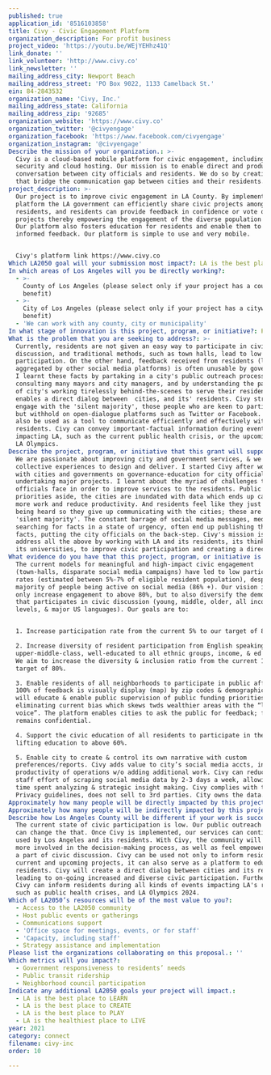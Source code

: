 ```yaml
---
published: true
application_id: '8516103858'
title: Civy - Civic Engagement Platform
organization_description: For profit business
project_video: 'https://youtu.be/WEjYEHhz41Q'
link_donate: ''
link_volunteer: 'http://www.civy.co'
link_newsletter: ''
mailing_address_city: Newport Beach
mailing_address_street: 'PO Box 9022, 1133 Camelback St.'
ein: 84-2843532
organization_name: 'Civy, Inc.'
mailing_address_state: California
mailing_address_zip: '92685'
organization_website: 'https://www.civy.co'
organization_twitter: '@civyengage'
organization_facebook: 'https://www.facebook.com/civyengage'
organization_instagram: '@civyengage'
Describe the mission of your organization.: >-
  Civy is a cloud-based mobile platform for civic engagement, including cyber
  security and cloud hosting. Our mission is to enable direct and productive
  conversation between city officials and residents. We do so by creating tools
  that bridge the communication gap between cities and their residents. 
project_description: >-
  Our project is to improve civic engagement in LA County. By implementing our
  platform the LA government can efficiently share civic projects among its
  residents, and residents can provide feedback in confidence or vote on the
  projects thereby empowering the engagement of the diverse population of LA.
  Our platform also fosters education for residents and enable them to make
  informed feedback. Our platform is simple to use and very mobile.


  Civy's platform link https://www.civy.co 
Which LA2050 goal will your submission most impact?: LA is the best place to CONNECT
In which areas of Los Angeles will you be directly working?:
  - >-
    County of Los Angeles (please select only if your project has a countywide
    benefit)
  - >-
    City of Los Angeles (please select only if your project has a citywide
    benefit)
  - 'We can work with any county, city or municipality'
In what stage of innovation is this project, program, or initiative?: Pilot project or new program (testing or implementing a new idea)
What is the problem that you are seeking to address?: >-
  Currently, residents are not given an easy way to participate in civic
  discussion, and traditional methods, such as town halls, lead to low
  participation. On the other hand, feedback received from residents (largely
  aggregated by other social media platforms) is often unusable by governments.
  I learnt these facts by partaking in a city's public outreach process, by
  consulting many mayors and city managers, and by understanding the pain-points
  of city's working tirelessly behind-the-scenes to serve their residents. Civy
  enables a direct dialog between  cities, and its' residents. Civy strives to
  engage with the 'silent majority', those people who are keen to participate
  but withhold on open-dialogue platforms such as Twitter or Facebook. Civy can
  also be used as a tool to communicate efficiently and effectively with LA's
  residents. Civy can convey important-factual information during events
  impacting LA, such as the current public health crisis, or the upcoming 2028
  LA Olympics. 
Describe the project, program, or initiative that this grant will support to address the problem identified.: >-
  We are passionate about improving city and government services, & we have the
  collective experiences to design and deliver. I started Civy after working
  with cities and governments on governance-education for city officials
  undertaking major projects. I learnt about the myriad of challenges the city
  officials face in order to improve services to the residents. Public funding
  priorities aside, the cities are inundated with data which ends up causing
  more work and reduce productivity. And residents feel like they just aren't
  being heard so they give up communicating with the cities; these are the
  'silent majority'. The constant barrage of social media messages, media
  searching for facts in a state of urgency, often end up publishing the wrong
  facts, putting the city officials on the back-step. Civy's mission is to
  address all the above by working with LA and its residents, its think-tanks,
  its universities, to improve civic participation and creating a direct dialog.
What evidence do you have that this project, program, or initiative is or will be successful, and how will you define and measure success?: >-
  The current models for meaningful and high-impact civic engagement
  (town-halls, disparate social media campaigns) have led to low participation
  rates (estimated between 5%-7% of eligible resident population), despite
  majority of people being active on social media (86% +). Our vision is to not
  only increase engagement to above 80%, but to also diversify the demographics
  that participates in civic discussion (young, middle, older, all income
  levels, & major US languages). Our goals are to:


  1. Increase participation rate from the current 5% to our target of 80%.

  2. Increase diversity of resident participation from English speaking,
  upper-middle-class, well-educated to all ethnic groups, income, & ed levels.
  We aim to increase the diversity & inclusion ratio from the current 15% to our
  target of 80%.

  3. Enable residents of all neighborhoods to participate in public affairs.
  100% of feedback is visually display (map) by zip codes & demographics. This
  will educate & enable public supervision of public funding priorities,
  eliminating current bias which skews twds wealthier areas with the “loudest
  voice”. The platform enables cities to ask the public for feedback; feedback
  remains confidential.

  4. Support the civic education of all residents to participate in their govt,
  lifting education to above 60%.

  5. Enable city to create & control its own narrative with custom
  preferences/reports. Civy adds value to city’s social media accts, increasing
  productivity of operations w/o adding additional work. Civy can reduce tech
  staff effort of scraping social media data by 2-3 days a week, allowing more
  time spent analyzing & strategic insight making. Civy complies with the Data
  Privacy guidelines, does not sell to 3rd parties. City owns the data.
Approximately how many people will be directly impacted by this project, program, or initiative?: '8000000'
Approximately how many people will be indirectly impacted by this project, program, or initiative?: '2300000'
Describe how Los Angeles County will be different if your work is successful.: >-
  The current state of civic participation is low. Our public outreach platform
  can change the that. Once Civy is implemented, our services can continue to be
  used by Los Angeles and its residents. With Civy, the community will become
  more involved in the decision-making process, as well as feel empowered to be
  a part of civic discussion. Civy can be used not only to inform residents of
  current and upcoming projects, it can also serve as a platform to educate
  residents. Civy will create a direct dialog between cities and its residents,
  leading to on-going increased and diverse civic participation. Furthermore,
  Civy can inform residents during all kinds of events impacting LA's residents,
  such as public health crises, and LA Olympics 2024. 
Which of LA2050’s resources will be of the most value to you?:
  - Access to the LA2050 community
  - Host public events or gatherings
  - Communications support
  - 'Office space for meetings, events, or for staff'
  - 'Capacity, including staff'
  - Strategy assistance and implementation
Please list the organizations collaborating on this proposal.: ''
Which metrics will you impact?:
  - Government responsiveness to residents’ needs
  - Public transit ridership
  - Neighborhood council participation
Indicate any additional LA2050 goals your project will impact.:
  - LA is the best place to LEARN
  - LA is the best place to CREATE
  - LA is the best place to PLAY
  - LA is the healthiest place to LIVE
year: 2021
category: connect
filename: civy-inc
order: 10

---
```


